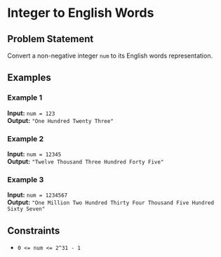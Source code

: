 # Integer to English Words

## Problem Statement

Convert a non-negative integer `num` to its English words representation.

## Examples

### Example 1
**Input:** `num = 123`  
**Output:** `"One Hundred Twenty Three"`

### Example 2
**Input:** `num = 12345`  
**Output:** `"Twelve Thousand Three Hundred Forty Five"`

### Example 3
**Input:** `num = 1234567`  
**Output:** `"One Million Two Hundred Thirty Four Thousand Five Hundred Sixty Seven"`

## Constraints

- `0 <= num <= 2^31 - 1`
